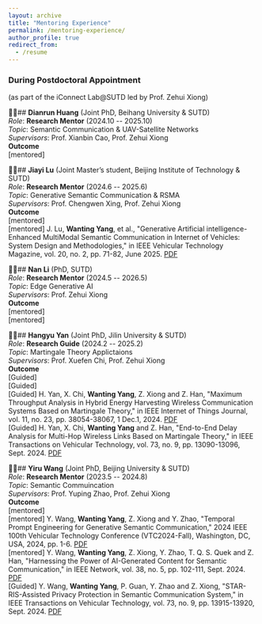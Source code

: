 ```yaml
---
layout: archive
title: "Mentoring Experience"
permalink: /mentoring-experience/
author_profile: true
redirect_from:
  - /resume
---
```


### **During Postdoctoral Appointment**    
(as part of the iConnect Lab@SUTD led by Prof. Zehui Xiong)

👨‍💻## **Dianrun Huang** (Joint PhD, Beihang University & SUTD)  
*Role*:  **Research Mentor** (2024.10 -- 2025.10)    
*Topic*: Semantic Communication & UAV-Satellite Networks    
*Supervisors*: Prof. Xianbin Cao, Prof. Zehui Xiong       
**Outcome**     
[mentored]  

👩‍💻## **Jiayi Lu** (Joint Master’s student, Beijing Institute of Technology & SUTD)     
*Role*: **Research Mentor** (2024.6 -- 2025.6)   
*Topic*: Generative Semantic Communication & RSMA     
*Supervisors*: Prof. Chengwen Xing, Prof. Zehui Xiong           
**Outcome**       
[mentored]       
[mentored] J. Lu, **Wanting Yang**, et al., "Generative Artificial intelligence-Enhanced MultiModal Semantic Communication in Internet of Vehicles: System Design and Methodologies," in IEEE Vehicular Technology Magazine, vol. 20, no. 2, pp. 71-82, June 2025. [PDF](https://ieeexplore.ieee.org/stamp/stamp.jsp?tp=&arnumber=10934748)



👩‍💻## **Nan Li** (PhD, SUTD)     
*Role*: **Research Mentor** (2024.5 -- 2026.5)  
*Topic*: Edge Generative AI     
*Supervisors*: Prof. Zehui Xiong     
**Outcome**  
[mentored]      
[mentored]    


👨‍💻## **Hangyu Yan** (Joint PhD, Jilin University & SUTD)     
*Role*: **Research Guide**  (2024.2 -- 2025.2)      
*Topic*: Martingale Theory Applictaions       
*Supervisors*: Prof. Xuefen Chi, Prof. Zehui Xiong     
**Outcome**           
[Guided]     
[Guided]     
[Guided] H. Yan, X. Chi, **Wanting Yang**, Z. Xiong and Z. Han, "Maximum Throughput Analysis in Hybrid Energy Harvesting Wireless Communication Systems Based on Martingale Theory," in IEEE Internet of Things Journal, vol. 11, no. 23, pp. 38054-38067, 1 Dec.1, 2024. [PDF](https://ieeexplore.ieee.org/stamp/stamp.jsp?tp=&arnumber=10634856)  
[Guided] H. Yan, X. Chi, **Wanting Yang** and Z. Han, "End-to-End Delay Analysis for Multi-Hop Wireless Links Based on Martingale Theory," in IEEE Transactions on Vehicular Technology, vol. 73, no. 9, pp. 13090-13096, Sept. 2024. [PDF](https://ieeexplore.ieee.org/stamp/stamp.jsp?tp=&arnumber=10502194) 

👩‍💻## **Yiru Wang** (Joint PhD, Beijing University & SUTD)     
*Role*: **Research Mentor** (2023.5 -- 2024.8)    
*Topic*: Semantic Commuincation     
*Supervisors*: Prof. Yuping Zhao, Prof. Zehui Xiong     
**Outcome**     
[mentored]  
[mentored] Y. Wang, **Wanting Yang**, Z. Xiong and Y. Zhao, "Temporal Prompt Engineering for Generative Semantic Communication," 2024 IEEE 100th Vehicular Technology Conference (VTC2024-Fall), Washington, DC, USA, 2024, pp. 1-6. [PDF](https://ieeexplore.ieee.org/stamp/stamp.jsp?tp=&arnumber=10757628)  
[mentored] Y. Wang, **Wanting Yang**, Z. Xiong, Y. Zhao, T. Q. S. Quek and Z. Han, "Harnessing the Power of AI-Generated Content for Semantic Communication," in IEEE Network, vol. 38, no. 5, pp. 102-111, Sept. 2024. [PDF](https://ieeexplore.ieee.org/stamp/stamp.jsp?tp=&arnumber=10577142)  
[Guided] Y. Wang, **Wanting Yang**, P. Guan, Y. Zhao and Z. Xiong, "STAR-RIS-Assisted Privacy Protection in Semantic Communication System," in IEEE Transactions on Vehicular Technology, vol. 73, no. 9, pp. 13915-13920, Sept. 2024. [PDF](https://ieeexplore.ieee.org/stamp/stamp.jsp?tp=&arnumber=10487897)
